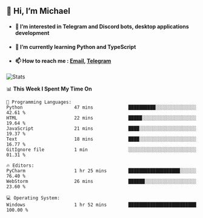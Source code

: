 ## 👋 Hi, I’m Michael
- #### 👀 I’m interested in Telegram and Discord bots, desktop applications development
- #### 🌱 I’m currently learning Python and TypeScript
- #### 📫 How to reach me : [Email](mailto:misha@kurapov.ru), [Telegram](https://t.me/mickr7)

![Stats](https://github-readme-stats.vercel.app/api?username=krpff&show_icons=true&theme=github_dark&hide_border=true&hide=issues&count_private=true&layout=compact)


<!--START_SECTION:waka-->
📊 **This Week I Spent My Time On** 

```text
💬 Programming Languages: 
Python                   47 mins             ██████████░░░░░░░░░░░░░░░   42.61 % 
HTML                     22 mins             █████░░░░░░░░░░░░░░░░░░░░   19.64 % 
JavaScript               21 mins             ████░░░░░░░░░░░░░░░░░░░░░   19.37 % 
Text                     18 mins             ████░░░░░░░░░░░░░░░░░░░░░   16.77 % 
GitIgnore file           1 min               ░░░░░░░░░░░░░░░░░░░░░░░░░   01.31 % 

🔥 Editors: 
PyCharm                  1 hr 25 mins        ███████████████████░░░░░░   76.40 % 
WebStorm                 26 mins             ██████░░░░░░░░░░░░░░░░░░░   23.60 % 

💻 Operating System: 
Windows                  1 hr 52 mins        █████████████████████████   100.00 % 

```


<!--END_SECTION:waka-->
